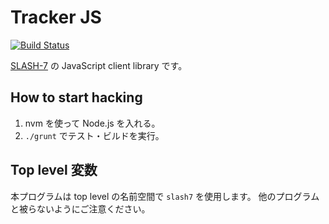 # Tracker JS

[![Build Status](https://travis-ci.org/pLucky-Inc/tracker-js.png)](https://travis-ci.org/pLucky-Inc/tracker-js)

[SLASH-7](http://www.slash-7.com) の JavaScript client library です。

## How to start hacking

1. nvm を使って Node.js を入れる。
2. `./grunt` でテスト・ビルドを実行。

## Top level 変数

本プログラムは top level の名前空間で `slash7` を使用します。
他のプログラムと被らないようにご注意ください。
